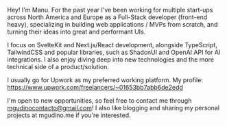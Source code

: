 Hey! I'm Manu. For the past year I've been working for multiple start-ups across North America and Europe as a Full-Stack developer (front-end heavy), specializing in building web applications / MVPs from scratch, and turning their ideas into great and performant UIs. 

I focus on SvelteKit and Next.js/React development, alongside TypeScript, TailwindCSS and popular libraries, such as ShadcnUI and OpenAI API for AI integrations. I also enjoy diving deep into new technologies and the more technical side of a product/solution.

I usually go for Upwork as my preferred working platform.
My profile: https://www.upwork.com/freelancers/~01653bb7abb6de2edd

I'm open to new opportunities, so feel free to contact me through mgudinocontacto@gmail.com! I also like blogging and sharing my personal projects at mgudino.me if you're interested.
